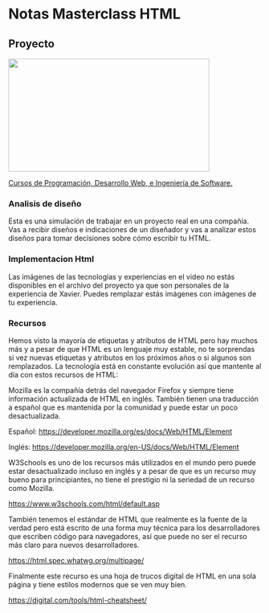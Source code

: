 # Notas Masterclass HTML

## Proyecto

<p><a href="https://www.academia-x.com/products/clase-maestra-de-html/categories/2148025252/posts/2149414007?wvideo=m3t755z8tl"><img src="https://kajabi-storefronts-production.kajabi-cdn.com/kajabi-storefronts-production/site/2147489095/products/2V4zCjmQcS3mvNyERZjQ_dc76cb8eeeddc9b82d5beae186a1178c.jpg" width="400" height="225" style="width: 400px; height: 225px;"></a></p><p><a href="https://www.academia-x.com/products/clase-maestra-de-html/categories/2148025252/posts/2149414007?wvideo=m3t755z8tl">Cursos de Programación, Desarrollo Web, e Ingeniería de Software.</a></p>

### Analisis de diseño

Esta es una simulación de trabajar en un proyecto real en una compañía. Vas a recibir diseños e indicaciones de un diseñador y vas a analizar estos diseños para tomar decisiones sobre cómo escribir tu HTML.

### Implementacion Html

Las imágenes de las tecnologías y experiencias en el video no estás disponibles en el archivo del proyecto ya que son personales de la experiencia de Xavier. Puedes remplazar estás imágenes con imágenes de tu experiencia.

### Recursos

Hemos visto la mayoría de etiquetas y atributos de HTML pero hay muchos más y a pesar de que HTML es un lenguaje muy estable, no te sorprendas si vez nuevas etiquetas y atributos en los próximos años o si algunos son remplazados. La tecnología está en constante evolución así que mantente al día con estos recursos de HTML:

Mozilla es la compañía detrás del navegador Firefox y siempre tiene información actualizada de HTML en inglés. También tienen una traducción a español que es mantenida por la comunidad y puede estar un poco desactualizada.

Español: https://developer.mozilla.org/es/docs/Web/HTML/Element

Inglés: https://developer.mozilla.org/en-US/docs/Web/HTML/Element

W3Schools es uno de los recursos más utilizados en el mundo pero puede estar desactualizado incluso en inglés y a pesar de que es un recurso muy bueno para principiantes, no tiene el prestigio ni la seriedad de un recurso como Mozilla.

https://www.w3schools.com/html/default.asp

También tenemos el estándar de HTML que realmente es la fuente de la verdad pero está escrito de una forma muy técnica para los desarrolladores que escriben código para navegadores, así que puede no ser el recurso más claro para nuevos desarrolladores. 

https://html.spec.whatwg.org/multipage/

Finalmente este recurso es una hoja de trucos digital de HTML en una sola página y tiene estilos modernos que se ven muy bien.

https://digital.com/tools/html-cheatsheet/